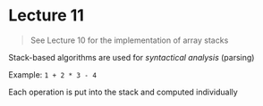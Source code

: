 # Lecture 11
> See Lecture 10 for the implementation of array stacks

Stack-based algorithms are used for *syntactical analysis* (parsing)

Example: `1 + 2 * 3 - 4`

Each operation is put into the stack and computed individually

